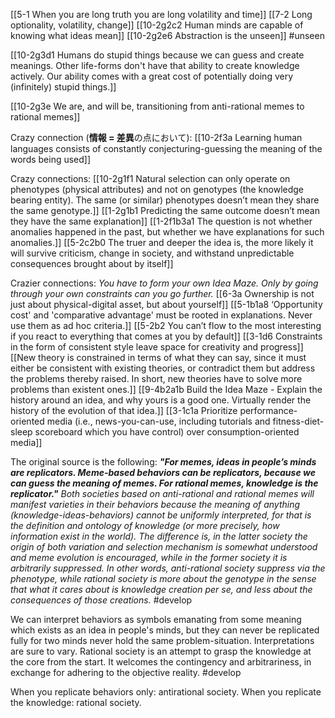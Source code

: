 [[5-1 When you are long truth you are long volatility and time]]
[[7-2 Long optionality, volatility, change]]
[[10-2g2c2 Human minds are capable of knowing what ideas mean]]
[[10-2g2e6 Abstraction is the unseen]]
#unseen 

[[10-2g3d1 Humans do stupid things because we can guess and create meanings. Other life-forms don't have that ability to create knowledge actively. Our ability comes with a great cost of potentially doing very (infinitely) stupid things.]]

[[10-2g3e We are, and will be, transitioning from anti-rational memes to rational memes]]

Crazy connection (**情報 = 差異**の点において):
[[10-2f3a Learning human languages consists of constantly conjecturing-guessing the meaning of the words being used]]

Crazy connections:
[[10-2g1f1 Natural selection can only operate on phenotypes (physical attributes) and not on genotypes (the knowledge bearing entity). The same (or similar) phenotypes doesn’t mean they share the same genotype.]]
[[1-2g1b1 Predicting the same outcome doesn’t mean they have the same explanation]]
[[1-2f1b3a1 The question is not whether anomalies happened in the past, but whether we have explanations for such anomalies.]]
[[5-2c2b0 The truer and deeper the idea is, the more likely it will survive criticism, change in society, and withstand unpredictable consequences brought about by itself]]

Crazier connections:
*You have to form your own Idea Maze. Only by going through your own constraints can you go further.*
[[6-3a Ownership is not just about physical-digital asset, but about yourself]]
[[5-1b1a8 ‘Opportunity cost' and 'comparative advantage' must be rooted in explanations. Never use them as ad hoc criteria.]]
[[5-2b2 You can’t flow to the most interesting if you react to everything that comes at you by default]]
[[3-1d6 Constraints in the form of consistent style leave space for creativity and progress]]
[[New theory is constrained in terms of what they can say, since it must either be consistent with existing theories, or contradict them but address the problems thereby raised. In short, new theories have to solve more problems than existent ones.]]
[[9-4b2a1b Build the Idea Maze - Explain the history around an idea, and why yours is a good one. Virtually render the history of the evolution of that idea.]]
[[3-1c1a Prioritize performance-oriented media (i.e., news-you-can-use, including tutorials and fitness-diet-sleep scoreboard which you have control) over consumption-oriented media]]

The original source is the following:
***"For memes, ideas in people’s minds are replicators. Meme-based behaviors can be replicators, because we can guess the meaning of memes. For rational memes, knowledge is the replicator."***
*Both societies based on anti-rational and rational memes will manifest varieties in their behaviors because the meaning of anything (knowledge-ideas-behaviors) cannot be uniformly interpreted, for that is the definition and ontology of knowledge (or more precisely, how information exist in the world). The difference is, in the latter society the origin of both variation and selection mechanism is somewhat understood and meme evolution is encouraged, while in the former society it is arbitrarily suppressed. In other words, anti-rational society suppress via the phenotype, while rational society is more about the genotype in the sense that what it cares about is knowledge creation per se, and less about the consequences of those creations.*
#develop 

We can interpret behaviors as symbols emanating from some meaning which exists as an idea in people's minds, but they can never be replicated fully for two minds never hold the same problem-situation. Interpretations are sure to vary. Rational society is an attempt to grasp the knowledge at the core from the start. It welcomes the contingency and arbitrariness, in exchange for adhering to the objective reality.
#develop 

When you replicate behaviors only: antirational society.
When you replicate the knowledge: rational society.


